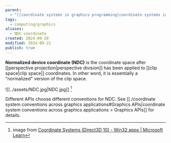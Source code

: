 ```yaml
---
parent:
  - "[[coordinate systems in graphics programming|coordinate systems in graphics programming]]"
tags:
  - computing/graphics
aliases:
  - NDC coordinate
created: 2024-09-20
modified: 2024-09-21
publish: true
---
```

**Normalized device coordinate (NDC)** is the coordinate space after [[perspective projection|perspective division]] has been applied to [[clip space|clip space]] coordinates. In other word, it is essentially a "normalized" version of the clip space.

![[../assets/NDC.jpg|NDC.jpg]]
[^1]

Different APIs choose different conventions for NDC. See [[./coordinate system conventions across graphics applications#Graphics APIs|coordinate system conventions across graphics applications > Graphics APIs]] for details.


[^1]: image from [Coordinate Systems (Direct3D 10) - Win32 apps | Microsoft Learn](https://learn.microsoft.com/en-us/windows/win32/direct3d10/d3d10-graphics-programming-guide-resources-coordinates)
